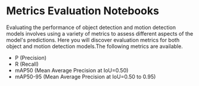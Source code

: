 # Metrics Evaluation Notebooks

Evaluating the performance of object detection and motion detection models involves using a variety of metrics to assess different aspects of the model's predictions. Here you will discover evaluation metrics for both object and motion detection models.The following metrics are available.

- P (Precision)
- R (Recall)
- mAP50 (Mean Average Precision at IoU=0.50)
- mAP50-95 (Mean Average Precision at IoU=0.50 to 0.95)
